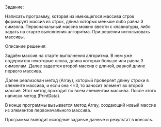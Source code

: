 Задание:

Написать программу, которая из имеющегося массива строк формирует массив из строк, длина которых меньше либо равна 3 символа. Первоначальный массив можно ввести с клавиатуры, либо задать на старте выполнения алгоритма. При решении использовать массивы.

Описание решения:

Задаём массив на старте выполнения алгоритма. В нем уже cодержатся некоторые слова, длина которых больше или равна 3 символам. Далее задается второй массив с длиной, равной длине первого массива.

Далее реализован метод (Array), который проверяет длину строки в элементе массива, и если она <=3, то заносит элемент во второй массив. Этот метод проходит по всем элементам массива. После этого написан метод (PrintData).

В конце программы вызывается метод Array, создающий новый массив из элементов первоначального массива. 

Программа выводит исходные заданые данные и результат в консоль.




























